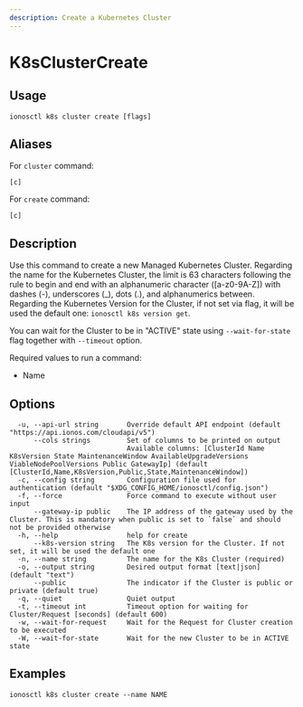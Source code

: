 ```yaml
---
description: Create a Kubernetes Cluster
---
```


# K8sClusterCreate

## Usage

```text
ionosctl k8s cluster create [flags]
```

## Aliases

For `cluster` command:

```text
[c]
```

For `create` command:

```text
[c]
```

## Description

Use this command to create a new Managed Kubernetes Cluster. Regarding the name for the Kubernetes Cluster, the limit is 63 characters following the rule to begin and end with an alphanumeric character \(\[a-z0-9A-Z\]\) with dashes \(-\), underscores \(\_\), dots \(.\), and alphanumerics between. Regarding the Kubernetes Version for the Cluster, if not set via flag, it will be used the default one: `ionosctl k8s version get`.

You can wait for the Cluster to be in "ACTIVE" state using `--wait-for-state` flag together with `--timeout` option.

Required values to run a command:

* Name

## Options

```text
  -u, --api-url string       Override default API endpoint (default "https://api.ionos.com/cloudapi/v5")
      --cols strings         Set of columns to be printed on output 
                             Available columns: [ClusterId Name K8sVersion State MaintenanceWindow AvailableUpgradeVersions ViableNodePoolVersions Public GatewayIp] (default [ClusterId,Name,K8sVersion,Public,State,MaintenanceWindow])
  -c, --config string        Configuration file used for authentication (default "$XDG_CONFIG_HOME/ionosctl/config.json")
  -f, --force                Force command to execute without user input
      --gateway-ip public    The IP address of the gateway used by the Cluster. This is mandatory when public is set to `false` and should not be provided otherwise
  -h, --help                 help for create
      --k8s-version string   The K8s version for the Cluster. If not set, it will be used the default one
  -n, --name string          The name for the K8s Cluster (required)
  -o, --output string        Desired output format [text|json] (default "text")
      --public               The indicator if the Cluster is public or private (default true)
  -q, --quiet                Quiet output
  -t, --timeout int          Timeout option for waiting for Cluster/Request [seconds] (default 600)
  -w, --wait-for-request     Wait for the Request for Cluster creation to be executed
  -W, --wait-for-state       Wait for the new Cluster to be in ACTIVE state
```

## Examples

```text
ionosctl k8s cluster create --name NAME
```

